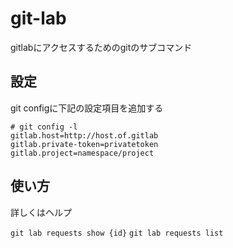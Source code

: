 # git-lab
gitlabにアクセスするためのgitのサブコマンド


## 設定
git configに下記の設定項目を追加する

```
# git config -l
gitlab.host=http://host.of.gitlab
gitlab.private-token=privatetoken
gitlab.project=namespace/project
```

## 使い方
詳しくはヘルプ

`git lab requests show {id}`
`git lab requests list`

